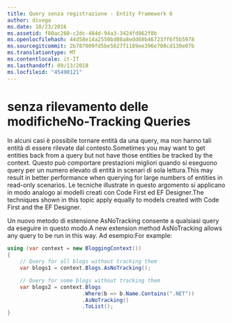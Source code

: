 ```yaml
---
title: Query senza registrazione - Entity Framework 6
author: divega
ms.date: 10/23/2016
ms.assetid: f80ac260-c2dc-484d-94a3-3424fd862f8b
ms.openlocfilehash: 44d58e14a2550bd08a8edd68b467237f6f5b5978
ms.sourcegitcommit: 2b787009fd5be5627f1189ee396e708cd130e07b
ms.translationtype: MT
ms.contentlocale: it-IT
ms.lasthandoff: 09/13/2018
ms.locfileid: "45490121"
---
```

# <a name="no-tracking-queries"></a><span data-ttu-id="125cf-102">senza rilevamento delle modifiche</span><span class="sxs-lookup"><span data-stu-id="125cf-102">No-Tracking Queries</span></span>
<span data-ttu-id="125cf-103">In alcuni casi è possibile tornare entità da una query, ma non hanno tali entità di essere rilevate dal contesto.</span><span class="sxs-lookup"><span data-stu-id="125cf-103">Sometimes you may want to get entities back from a query but not have those entities be tracked by the context.</span></span> <span data-ttu-id="125cf-104">Questo può comportare prestazioni migliori quando si eseguono query per un numero elevato di entità in scenari di sola lettura.</span><span class="sxs-lookup"><span data-stu-id="125cf-104">This may result in better performance when querying for large numbers of entities in read-only scenarios.</span></span> <span data-ttu-id="125cf-105">Le tecniche illustrate in questo argomento si applicano in modo analogo ai modelli creati con Code First ed EF Designer.</span><span class="sxs-lookup"><span data-stu-id="125cf-105">The techniques shown in this topic apply equally to models created with Code First and the EF Designer.</span></span>  

<span data-ttu-id="125cf-106">Un nuovo metodo di estensione AsNoTracking consente a qualsiasi query da eseguire in questo modo.</span><span class="sxs-lookup"><span data-stu-id="125cf-106">A new extension method AsNoTracking allows any query to be run in this way.</span></span> <span data-ttu-id="125cf-107">Ad esempio:</span><span class="sxs-lookup"><span data-stu-id="125cf-107">For example:</span></span>  

``` csharp
using (var context = new BloggingContext())
{
    // Query for all blogs without tracking them
    var blogs1 = context.Blogs.AsNoTracking();

    // Query for some blogs without tracking them
    var blogs2 = context.Blogs
                        .Where(b => b.Name.Contains(".NET"))
                        .AsNoTracking()
                        .ToList();
}
```  
